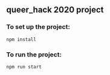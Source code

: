 ## queer_hack 2020 project

### To set up the project: 

`npm install`
### To run the project: 

`npm run start`
